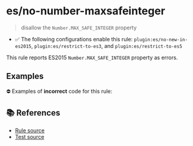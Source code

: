 # es/no-number-maxsafeinteger
> disallow the `Number.MAX_SAFE_INTEGER` property

- ✅ The following configurations enable this rule: `plugin:es/no-new-in-es2015`, `plugin:es/restrict-to-es3`, and `plugin:es/restrict-to-es5`

This rule reports ES2015 `Number.MAX_SAFE_INTEGER` property as errors.

## Examples

⛔ Examples of **incorrect** code for this rule:

<eslint-playground type="bad" code="/*eslint es/no-number-maxsafeinteger: error */
const b = Number.MAX_SAFE_INTEGER
" />

## 📚 References

- [Rule source](https://github.com/mysticatea/eslint-plugin-es/blob/v4.0.0/lib/rules/no-number-maxsafeinteger.js)
- [Test source](https://github.com/mysticatea/eslint-plugin-es/blob/v4.0.0/tests/lib/rules/no-number-maxsafeinteger.js)

